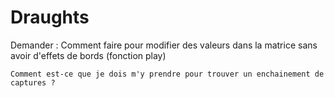# Draughts

Demander : 
	Comment faire pour modifier des valeurs dans la matrice sans avoir d'effets de bords (fonction play)

	Comment est-ce que je dois m'y prendre pour trouver un enchainement de captures ? 

